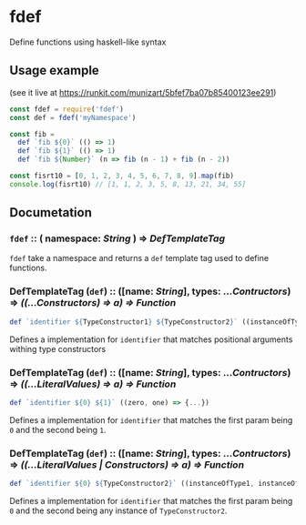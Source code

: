 # fdef
Define functions using haskell-like syntax

## Usage example
(see it live at https://runkit.com/munizart/5bfef7ba07b85400123ee291)

```javascript
const fdef = require('fdef')
const def = fdef('myNamespace')

const fib =
  def `fib ${0}` (() => 1)
  def `fib ${1}` (() => 1)
  def `fib ${Number}` (n => fib (n - 1) + fib (n - 2))

const fisrt10 = [0, 1, 2, 3, 4, 5, 6, 7, 8, 9].map(fib)
console.log(fisrt10) // [1, 1, 2, 3, 5, 8, 13, 21, 34, 55]
```

## Documetation

### **`fdef`** :: ( namespace: *String* ) => *DefTemplateTag*
`fdef` take a namespace and returns a `def` template tag used to define functions.

### **DefTemplateTag (`def`)** :: ([name: *String*], types: ...*Contructors*) => *((...Constructors) => a) => Function*
```javascript
def `identifier ${TypeConstructor1} ${TypeConstructor2}` ((instanceOfType1, instanceOfType1) => {...})
```

Defines a implementation for `identifier` that matches positional arguments withing type constructors

### **DefTemplateTag (`def`)** :: ([name: *String*], types: ...*Contructors*) => *((...LiteralValues) => a) => Function*
```javascript
def `identifier ${0} ${1}` ((zero, one) => {...})
```

Defines a implementation for `identifier` that matches the first param being `0` and the second being `1`.

### **DefTemplateTag (`def`)** :: ([name: *String*], types: ...*Contructors*) => *((...LiteralValues | Constructors) => a) => Function*
```javascript
def `identifier ${0} ${TypeConstructor2}` ((instanceOfType1, instanceOfType1) => {...})
```

Defines a implementation for `identifier` that matches the first param being `0` and the second being any instance of `TypeConstructor2`.

